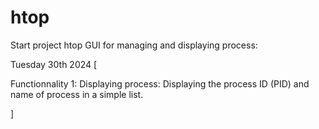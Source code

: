 # htop
Start project htop GUI for managing and displaying process:

Tuesday 30th 2024 [

Functionnality 1: Displaying process: Displaying the process ID (PID) and name of
process in a simple list.

]


